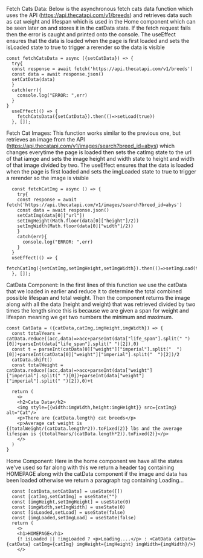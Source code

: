 Fetch Cats Data:
Below is the asynchronous fetch cats data function which uses the API (https://api.thecatapi.com/v1/breeds) and retrieves data such as cat weight and lifespan which is
used in the Home component which can be seen later on and stores it in the catData state. If the fetch request fails then the error is caught and printed onto the console.
The useEffect ensures that the data is loaded when the page is first loaded and sets the isLoaded state to true to trigger a rerender so the data is visible
```
const fetchCatsData = async ({setCatData}) => {
  try{
  const response = await fetch('https://api.thecatapi.com/v1/breeds')
  const data = await response.json()
  setCatData(data)
  }
  catch(err){
    console.log("ERROR: ",err)
  }
}
  useEffect(() => {
    fetchCatsData({setCatData}).then(()=>setLoad(true))
  }, []); 
```
Fetch Cat Images:
This function works similar to the previous one, but retrieves an image from the API (https://api.thecatapi.com/v1/images/search?breed_id=abys) which changes everytime
the page is loaded then sets the catImg state to the url of that iamge and sets the image height and width state to height and width of that image divided by two.
The useEffect ensures that the data is loaded when the page is first loaded and sets the imgLoaded state to true to trigger a rerender so the image is visible
```
  const fetchCatImg = async () => {
    try{
    const response = await fetch('https://api.thecatapi.com/v1/images/search?breed_id=abys')
    const data = await response.json()
    setCatImg(data[0]["url"])
    setImgHeight(Math.floor(data[0]["height"]/2))
    setImgWidth(Math.floor(data[0]["width"]/2))
    }
    catch(err){
      console.log("ERROR: ",err)
    }
  }
  useEffect(() => {
    fetchCatImg({setCatImg,setImgHeight,setImgWidth}).then(()=>setImgLoad(true))
  }, []);
```
CatData Component:
In the first lines of this function we use the catData that we loaded in earlier and reduce it to determine the total combined possible lifespan and total weight. 
Then the component returns the image along with all the data (height and weight) that was retrieved divided by two times the length since this is because we are given
a span for weight and lifespan meaning we get two numbers the minimum and maximum.
```
const CatData = ({catData,catImg,imgHeight,imgWidth}) => {
  const totalYears = catData.reduce((acc,data)=>acc+parseInt(data["life_span"].split(" ")[0])+parseInt(data["life_span"].split(" ")[2]),0)
  const t = parseInt(catData[0]["weight"]["imperial"].split("  ")[0])+parseInt(catData[0]["weight"]["imperial"].split("  ")[2])/2
  catData.shift()
  const totalWeight = catData.reduce((acc,data)=>acc+parseInt(data["weight"]["imperial"].split(" ")[0])+parseInt(data["weight"]["imperial"].split(" ")[2]),0)+t

  return (
    <>
    <h2>Cata Data</h2>
    <img style={{width:imgWidth,height:imgHeight}} src={catImg} alt="Cat"/>
    <p>There are {catData.length} cat breeds</p>
    <p>Average cat weight is {(totalWeight/(catData.length*2)).toFixed(2)} lbs and the average lifespan is {(totalYears/(catData.length*2)).toFixed(2)}</p>
    </>
  )
}
```

Home Component:
Here in the home component we have all the states we've used so far along with this we return a header tag containing HOMEPAGE along with the catData component if 
the image and data has been loaded otherwise we return a paragraph tag containing Loading...
```
  const [catData,setCatData] = useState([])
  const [catImg,setCatImg] = useState("")
  const [imgHeight,setImgHeight] = useState(0)
  const [imgWidth,setImgWidth] = useState(0)
  const [isLoaded,setLoad] = useState(false)
  const [imgLoaded,setImgLoad] = useState(false)
  return (
    <>
    <h1>HOMEPAGE</h1>
    {! isLoaded || !imgLoaded ? <p>Loading....</p> : <CatData catData={catData} catImg={catImg} imgHeight={imgHeight} imgWidth={imgWidth}/>}
    </>
```
